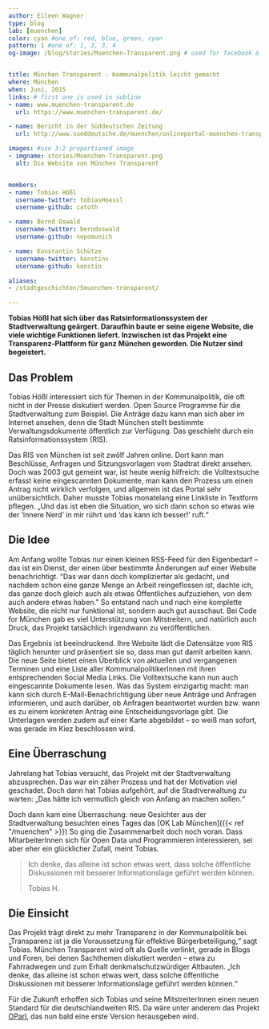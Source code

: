 ```yaml
---
author: Eileen Wagner
type: blog
lab: [muenchen]
color: cyan #one of: red, blue, green, cyan
pattern: 1 #one of: 1, 2, 3, 4
og-image: /blog/stories/Muenchen-Transparent.png # used for facebook & twitter card


title: München Transparent - Kommunalpolitik leicht gemacht
where: München
when: Juni, 2015
links: # first one is used in subline
- name: www.muenchen-transparent.de
  url: https://www.muenchen-transparent.de/

- name: Bericht in der Süddeutschen Zeitung
  url: http://www.sueddeutsche.de/muenchen/onlineportal-muenchen-transparent-das-glaeserne-rathaus-1.2328588

images: #use 3:2 proportioned image
- imgname: stories/Muenchen-Transparent.png
  alt: Die Website von München Transparent


members:
- name: Tobias Hößl
  username-twitter: tobiasHoessl
  username-github: catoth

- name: Bernd Oswald
  username-twitter: berndoswald
  username-github: nepomunich

- name: Konstantin Schütze
  username-twitter: konstinx
  username-github: konstin

aliases:
- /stadtgeschichten/5muenchen-transparent/

---
```

**Tobias Hößl hat sich über das Ratsinformationssystem der Stadtverwaltung geärgert. Daraufhin baute er seine eigene Website, die viele wichtige Funktionen liefert. Inzwischen ist das Projekt eine Transparenz-Plattform für ganz München geworden. Die Nutzer sind begeistert.**

## Das Problem
Tobias Hößl interessiert sich für Themen in der Kommunalpolitik, die oft nicht in der Presse diskutiert werden. Open Source Programme für die Stadtverwaltung zum Beispiel. Die Anträge dazu kann man sich aber im Internet ansehen, denn die Stadt München stellt  bestimmte Verwaltungsdokumente öffentlich zur Verfügung. Das geschieht durch ein Ratsinformationssystem (RIS).

Das RIS von München ist seit zwölf Jahren online. Dort kann man Beschlüsse, Anfragen und Sitzungsvorlagen vom Stadtrat direkt ansehen. Doch was 2003 gut gemeint war, ist heute wenig hilfreich: die Volltextsuche erfasst keine eingescannten Dokumente, man kann den Prozess um einen Antrag nicht wirklich verfolgen, und allgemein ist das Portal sehr unübersichtlich. Daher musste Tobias monatelang eine Linkliste in Textform pflegen.  „Und das ist eben die Situation, wo sich dann schon so etwas wie der ‘innere Nerd’ in mir rührt und ‘das kann ich besser!’ ruft.“

## Die Idee
Am Anfang wollte Tobias nur einen kleinen RSS-Feed für den Eigenbedarf – das ist ein Dienst, der einen über bestimmte Änderungen auf einer Website benachrichtigt. “Das war dann doch komplizierter als gedacht, und nachdem schon eine ganze Menge an Arbeit reingeflossen ist, dachte ich, das ganze doch gleich auch als etwas Öffentliches aufzuziehen, von dem auch andere etwas haben.” So entstand nach und nach eine komplette Website, die nicht nur funktional ist, sondern auch gut ausschaut. Bei Code for München gab es viel Unterstützung von Mitstreitern, und natürlich auch Druck, das Projekt tatsächlich irgendwann zu veröffentlichen.

Das Ergebnis ist beeindruckend. Ihre Website lädt die Datensätze vom RIS täglich herunter und präsentiert sie so, dass man gut damit arbeiten kann. Die neue Seite bietet einen Überblick von aktuellen und vergangenen Terminen und eine Liste aller KommunalpolitikerInnen mit ihren entsprechenden Social Media Links. Die Volltextsuche kann nun auch eingescannte Dokumente lesen. Was das System einzigartig macht: man kann sich durch E-Mail-Benachrichtigung über neue Anträge und Anfragen informieren, und auch darüber, ob Anfragen beantwortet wurden bzw. wann es zu einem konkreten Antrag eine Entscheidungsvorlage gibt. Die Unterlagen werden zudem auf einer Karte abgebildet – so weiß man sofort, was gerade im Kiez beschlossen wird.

## Eine Überraschung
Jahrelang hat Tobias versucht, das Projekt mit der Stadtverwaltung abzusprechen. Das war ein zäher Prozess und hat der Motivation viel geschadet. Doch dann hat Tobias aufgehört, auf die Stadtverwaltung zu warten: „Das hätte ich vermutlich gleich von Anfang an machen sollen.“

Doch dann kam eine Überraschung: neue Gesichter aus der Stadtverwaltung besuchten eines Tages das [OK Lab München]({{< ref "/muenchen" >}}) So ging die Zusammenarbeit doch noch voran. Dass MitarbeiterInnen sich für Open Data und Programmieren interessieren, sei aber eher ein glücklicher Zufall, meint Tobias.

<blockquote>
  <p>Ich denke, das alleine ist schon etwas wert, dass solche öffentliche Diskussionen mit besserer Informationslage geführt werden können.</p>
  <footer>Tobias H.</footer>
</blockquote>

## Die Einsicht
Das Projekt trägt direkt zu mehr Transparenz in der Kommunalpolitik bei. „Transparenz ist ja die Voraussetzung für effektive Bürgerbeteiligung,“ sagt Tobias. München Transparent wird oft als Quelle verlinkt, gerade in Blogs und Foren, bei denen Sachthemen diskutiert werden – etwa zu Fahrradwegen und zum Erhalt denkmalschutzwürdiger Altbauten. „Ich denke, das alleine ist schon etwas wert, dass solche öffentliche Diskussionen mit besserer Informationslage geführt werden können.“

Für die Zukunft erhoffen sich Tobias und seine MitstreiterInnen einen neuen Standard für die deutschlandweiten RIS. Da wäre unter anderem das Projekt [OParl](http://oparl.org/), das nun bald eine erste Version herausgeben wird.
